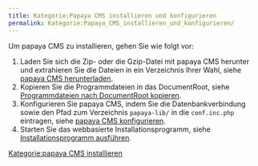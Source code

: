 ```yaml
---
title: Kategorie:Papaya CMS installieren und konfigurieren
permalink: Kategorie:Papaya_CMS_installieren_und_konfigurieren/
---
```


Um papaya CMS zu installieren, gehen Sie wie folgt vor:

1.  Laden Sie sich die Zip- oder die Gzip-Datei mit papaya CMS herunter und extrahieren Sie die Dateien in ein Verzeichnis Ihrer Wahl, siehe [papaya CMS herunterladen](/papaya_CMS_herunterladen.md).
2.  Kopieren Sie die Programmdateien in das DocumentRoot, siehe [Programmdateien nach DocumentRoot kopieren](/Programmdateien_nach_DocumentRoot_kopieren.md).
3.  Konfigurieren Sie papaya CMS, indem Sie die Datenbankverbindung sowie den Pfad zum Verzeichnis `papaya-lib/` in die `conf.inc.php` eintragen, siehe [papaya CMS konfigurieren](/papaya_CMS_konfigurieren.md).
4.  Starten Sie das webbasierte Installationsprogramm, siehe [Installationsprogramm ausführen](/Installationsprogramm_ausführen.md).

[Kategorie:papaya CMS installieren](export_de/Kategorie:papaya_CMS_installieren.md)